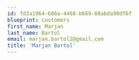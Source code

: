 ```yaml
---
id: fd3a1964-606a-4468-b669-88abda90df6f
blueprint: customers
first_name: Marjan
last_name: Bartol
email: marjan.bartol2@gmail.com
title: 'Marjan Bartol'
---
```

